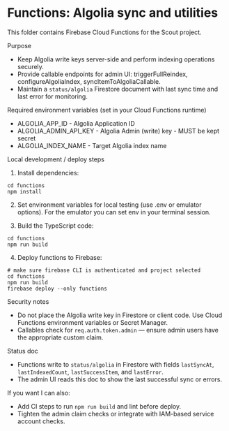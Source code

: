# Functions: Algolia sync and utilities

This folder contains Firebase Cloud Functions for the Scout project.

Purpose
- Keep Algolia write keys server-side and perform indexing operations securely.
- Provide callable endpoints for admin UI: triggerFullReindex, configureAlgoliaIndex, syncItemToAlgoliaCallable.
- Maintain a `status/algolia` Firestore document with last sync time and last error for monitoring.

Required environment variables (set in your Cloud Functions runtime)
- ALGOLIA_APP_ID - Algolia Application ID
- ALGOLIA_ADMIN_API_KEY - Algolia Admin (write) key - MUST be kept secret
- ALGOLIA_INDEX_NAME - Target Algolia index name

Local development / deploy steps
1. Install dependencies:

```pwsh
cd functions
npm install
```

2. Set environment variables for local testing (use .env or emulator options). For the emulator you can set env in your terminal session.

3. Build the TypeScript code:

```pwsh
cd functions
npm run build
```

4. Deploy functions to Firebase:

```pwsh
# make sure firebase CLI is authenticated and project selected
cd functions
npm run build
firebase deploy --only functions
```

Security notes
- Do not place the Algolia write key in Firestore or client code. Use Cloud Functions environment variables or Secret Manager.
- Callables check for `req.auth.token.admin` — ensure admin users have the appropriate custom claim.

Status doc
- Functions write to `status/algolia` in Firestore with fields `lastSyncAt`, `lastIndexedCount`, `lastSuccessItem`, and `lastError`.
- The admin UI reads this doc to show the last successful sync or errors.

If you want I can also:
- Add CI steps to run `npm run build` and lint before deploy.
- Tighten the admin claim checks or integrate with IAM-based service account checks.
